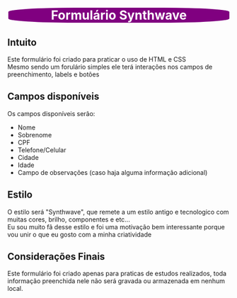 # <center style="color: white; border: 2px solid white; border-radius: 30%;background-color: purple;">Formulário Synthwave</center>  

## **Intuito**  
Este formulário foi criado para praticar o uso de HTML e CSS  
Mesmo sendo um forulário simples ele terá interações nos campos de preenchimento, labels e botões  

## **Campos disponíveis**  
Os campos disponíveis serão:  
- Nome  
- Sobrenome  
- CPF  
- Telefone/Celular  
- Cidade  
- Idade  
- Campo de observações (caso haja alguma informação adicional)  

## **Estilo**  
O estilo será "Synthwave", que remete a um estilo antigo e tecnologico com muitas cores, brilho, componentes e etc...  
Eu sou muito fã desse estilo e foi uma motivação bem interessante porque vou unir o que eu gosto com a minha criatividade  

## **Considerações Finais**  
Este formulário foi criado apenas para praticas de estudos realizados, toda informação preenchida nele não será gravada ou armazenada em nenhum local.  
